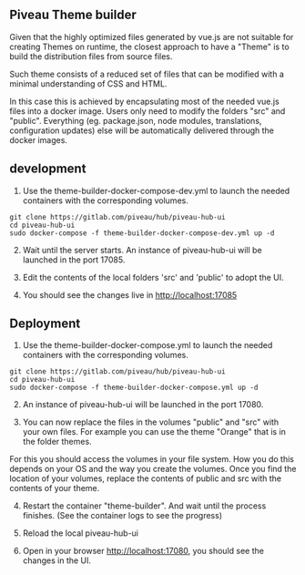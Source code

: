 
## Piveau Theme builder

Given that the highly optimized files generated by vue.js are not suitable for creating Themes on runtime, the closest approach to have a "Theme" is to build the distribution files from source files.

Such theme consists of a reduced set of files that can be modified with a minimal understanding of CSS and HTML.

In this case this is achieved by encapsulating most of the needed vue.js files into a docker image. Users only need to modify the folders "src" and "public". Everything (eg. package.json, node modules, translations, configuration updates) else will be automatically delivered through the docker images.


## development

1. Use the theme-builder-docker-compose-dev.yml to launch the needed containers with the corresponding volumes.

```
git clone https://gitlab.com/piveau/hub/piveau-hub-ui
cd piveau-hub-ui
sudo docker-compose -f theme-builder-docker-compose-dev.yml up -d
```

2. Wait until the server starts. An instance of piveau-hub-ui will be launched in the port 17085.

3. Edit the contents of the local folders 'src' and 'public' to adopt the UI.

4. You should see the changes live in [http://localhost:17085](http://localhost:17085)

## Deployment

1. Use the theme-builder-docker-compose.yml to launch the needed containers with the corresponding volumes.

```
git clone https://gitlab.com/piveau/hub/piveau-hub-ui
cd piveau-hub-ui
sudo docker-compose -f theme-builder-docker-compose.yml up -d
```

2. An instance of piveau-hub-ui will be launched in the port 17080.

3. You can now replace the files in the volumes "public" and "src" with your own files. For example you can use the theme "Orange" that is in the folder themes.

For this you should access the volumes in your file system. How you do this depends on your OS and the way you create the volumes. Once you find the location of your volumes, replace the contents of public and src with the contents of your theme.

4. Restart the container "theme-builder". And wait until the process finishes. (See the container logs to see the progress)

5. Reload the local piveau-hub-ui

6. Open in your browser [http://localhost:17080](http://localhost:17080), you should see the changes in the UI.
